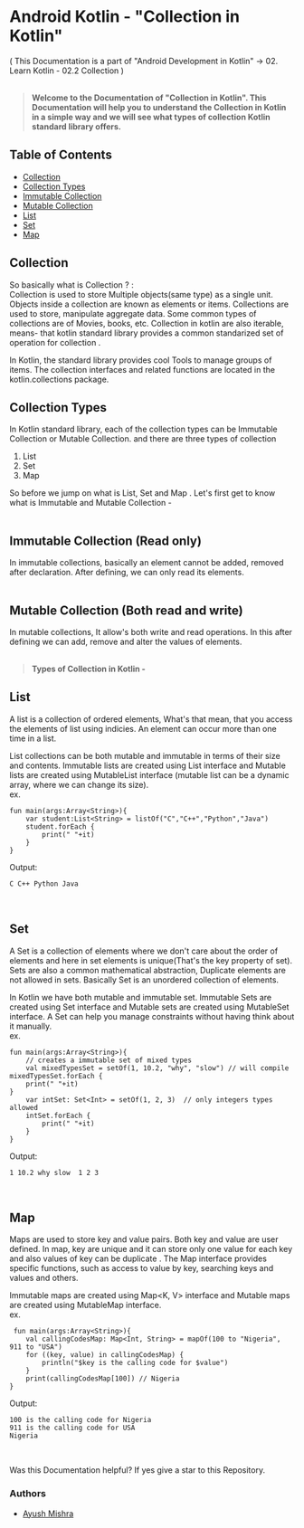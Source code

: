 # Android Kotlin - "Collection in Kotlin"
( This Documentation is a part of "Android Development in Kotlin" -> 02. Learn Kotlin - 02.2 Collection )
<br>
<br>

> **Welcome to the Documentation of "Collection in Kotlin". This Documentation will help you to understand the Collection in Kotlin in a simple way and we will see what types of collection Kotlin standard library offers.**

## Table of Contents

* [Collection](#Collection)
* [Collection Types](#Collection-Types)
* [Immutable Collection](#Immutable-Collection)
* [Mutable Collection](#Mutable-Collection)
* [List](#List)
* [Set](#Set)
* [Map](#Map)

## Collection
So basically what is Collection ? :
<br>
Collection is used to store Multiple objects(same type) as a single unit.
Objects inside a collection are known as elements or items. Collections are used to store, manipulate aggregate data. Some common types of collections are of Movies, books, etc. Collection in kotlin are also iterable, means- that kotlin standard library provides a common standarized set of operation for collection .

In Kotlin, the standard library provides cool Tools to manage groups of items.
The collection interfaces and related functions are located in the kotlin.collections package.

## Collection Types
In Kotlin standard library, each of the collection types can be Immutable Collection or Mutable Collection. and there are three types of collection
1. List
2. Set
3. Map

So before we jump on what is List, Set and Map . Let's first get to know what is Immutable and Mutable Collection -
<br>
<br>

## Immutable Collection (Read only)
In immutable collections, basically an element cannot be added, removed after declaration. After defining, we can only read its elements.
<br>
<br>

## Mutable Collection (Both read and write)
In mutable collections, It allow's both write and read operations. In this after defining we can add, remove and alter the values of elements.
<br>
<br>
> **Types of Collection in Kotlin -**

## List
A list is a collection of ordered elements, What's that mean, that you access the elements of list using indicies. An element can occur more than one time in a list. 

List collections can be both mutable and immutable in terms of their size and contents. Immutable lists are created using List interface and Mutable lists are created using MutableList interface (mutable list can be a dynamic array, where we can change its size). <br>
ex. 
```
fun main(args:Array<String>){  
    var student:List<String> = listOf("C","C++","Python","Java")  
    student.forEach {  
        print(" "+it)  
    }  
}  
```
Output:
```
C C++ Python Java
```

<br>

## Set
A Set is a collection of elements where we don't care about the order of elements and here in set elements is unique(That's the key property of set). Sets are also a common mathematical abstraction, Duplicate elements are not allowed in sets. Basically Set is an unordered collection of elements.

In Kotlin we have both mutable and immutable set. Immutable Sets are created using Set interface and Mutable sets are created using MutableSet interface. A Set can help you manage constraints without having think about it manually. <br>
ex. 
```
fun main(args:Array<String>){  
    // creates a immutable set of mixed types  
    val mixedTypesSet = setOf(1, 10.2, "why", "slow") // will compile  
mixedTypesSet.forEach {  
    print(" "+it)  
}  
    var intSet: Set<Int> = setOf(1, 2, 3)  // only integers types allowed  
    intSet.forEach {  
        print(" "+it)  
    }  
}  
```
Output:
```
1 10.2 why slow  1 2 3
```
<br>

## Map
Maps are used to store key and value pairs. Both key and value are user defined. In map, key are unique and it can store only one value for each key and also values of key can be duplicate . 
The Map interface provides specific functions, such as access to value by key, searching keys and values and others.

Immutable maps are created using Map<K, V> interface and Mutable maps are created using MutableMap interface. <br>
ex.
```
 fun main(args:Array<String>){  
    val callingCodesMap: Map<Int, String> = mapOf(100 to "Nigeria", 911 to "USA")  
    for ((key, value) in callingCodesMap) {  
        println("$key is the calling code for $value")  
    }  
    print(callingCodesMap[100]) // Nigeria  
}  
```
Output:
```
100 is the calling code for Nigeria 
911 is the calling code for USA 
Nigeria 
```
<br>

Was this Documentation helpful? If yes give a star to this Repository.

### Authors
- [Ayush Mishra](https://github.com/ayush-sleeping)





                          